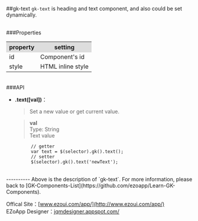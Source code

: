##gk-text
`gk-text` is heading and text component, and also could be set dynamically.

<br/>
###Properties
<table>

<tr>
<th style="background:#ddd;">property</th>
<th style="background:#ddd;">setting</th>
</tr>

<tr>
<td>id</td>
<td>Component's id</td>
</tr>

<tr>
<td>style</td>
<td>HTML inline style</td>
</tr>

</table>

<br/>
###API

- **.text([val])**：  
  	> Set a new value or get current value. 

    > **val**  
      Type: String  
      Text value

            // getter
            var text = $(selector).gk().text();
            // setter
            $(selector).gk().text('newText');

<br/>
----------
Above is the description of `gk-text`. For more information, please back to [GK-Components-List](https://github.com/ezoapp/Learn-GK-Components).

Offical Site：[www.ezoui.com/app/](http://www.ezoui.com/app/)  
EZoApp Designer：[jqmdesigner.appspot.com/](http://jqmdesigner.appspot.com/)



